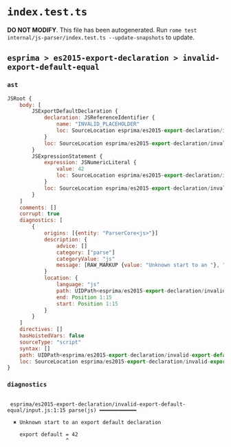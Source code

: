 # `index.test.ts`

**DO NOT MODIFY**. This file has been autogenerated. Run `rome test internal/js-parser/index.test.ts --update-snapshots` to update.

## `esprima > es2015-export-declaration > invalid-export-default-equal`

### `ast`

```javascript
JSRoot {
	body: [
		JSExportDefaultDeclaration {
			declaration: JSReferenceIdentifier {
				name: "INVALID_PLACEHOLDER"
				loc: SourceLocation esprima/es2015-export-declaration/invalid-export-default-equal/input.js 1:15-1:16
			}
			loc: SourceLocation esprima/es2015-export-declaration/invalid-export-default-equal/input.js 1:0-1:16
		}
		JSExpressionStatement {
			expression: JSNumericLiteral {
				value: 42
				loc: SourceLocation esprima/es2015-export-declaration/invalid-export-default-equal/input.js 1:17-1:19
			}
			loc: SourceLocation esprima/es2015-export-declaration/invalid-export-default-equal/input.js 1:17-1:19
		}
	]
	comments: []
	corrupt: true
	diagnostics: [
		{
			origins: [{entity: "ParserCore<js>"}]
			description: {
				advice: []
				category: ["parse"]
				categoryValue: "js"
				message: [RAW_MARKUP {value: "Unknown start to an "}, "export default declaration"]
			}
			location: {
				language: "js"
				path: UIDPath<esprima/es2015-export-declaration/invalid-export-default-equal/input.js>
				end: Position 1:15
				start: Position 1:15
			}
		}
	]
	directives: []
	hasHoistedVars: false
	sourceType: "script"
	syntax: []
	path: UIDPath<esprima/es2015-export-declaration/invalid-export-default-equal/input.js>
	loc: SourceLocation esprima/es2015-export-declaration/invalid-export-default-equal/input.js 1:0-2:0
}
```

### `diagnostics`

```

 esprima/es2015-export-declaration/invalid-export-default-equal/input.js:1:15 parse(js) ━━━━━━━━━━━━

  ✖ Unknown start to an export default declaration

    export default = 42
                   ^


```
